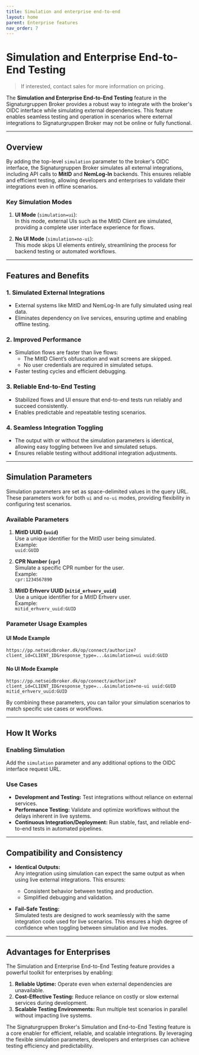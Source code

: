 ```yaml
---
title: Simulation and enterprise end-to-end
layout: home
parent: Enterprise features
nav_order: 7
---
```



# Simulation and Enterprise End-to-End Testing

> If interested, contact sales for more information on pricing.

The **Simulation and Enterprise End-to-End Testing** feature in the Signaturgruppen Broker provides a robust way to integrate with the broker's OIDC interface while simulating external dependencies. This feature enables seamless testing and operation in scenarios where external integrations to Signaturgruppen Broker may not be online or fully functional.

---

## Overview

By adding the top-level `simulation` parameter to the broker's OIDC interface, the Signaturgruppen Broker simulates all external integrations, including API calls to **MitID** and **NemLog-In** backends. This ensures reliable and efficient testing, allowing developers and enterprises to validate their integrations even in offline scenarios.

### Key Simulation Modes

1. **UI Mode** (`simulation=ui`):  
   In this mode, external UIs such as the MitID Client are simulated, providing a complete user interface experience for flows.

2. **No UI Mode** (`simulation=no-ui`):  
   This mode skips UI elements entirely, streamlining the process for backend testing or automated workflows.

---

## Features and Benefits

### 1. **Simulated External Integrations**
   - External systems like MitID and NemLog-In are fully simulated using real data.
   - Eliminates dependency on live services, ensuring uptime and enabling offline testing.

### 2. **Improved Performance**
   - Simulation flows are faster than live flows:
     - The MitID Client’s obfuscation and wait screens are skipped.
     - No user credentials are required in simulated setups.
   - Faster testing cycles and efficient debugging.

### 3. **Reliable End-to-End Testing**
   - Stabilized flows and UI ensure that end-to-end tests run reliably and succeed consistently.
   - Enables predictable and repeatable testing scenarios.

### 4. **Seamless Integration Toggling**
   - The output with or without the simulation parameters is identical, allowing easy toggling between live and simulated setups.
   - Ensures reliable testing without additional integration adjustments.

---

## Simulation Parameters

Simulation parameters are set as space-delimited values in the query URL. These parameters work for both `ui` and `no-ui` modes, providing flexibility in configuring test scenarios. 

### Available Parameters

1. **MitID UUID (`uuid`)**  
   Use a unique identifier for the MitID user being simulated.  
   Example:  
   `uuid:GUID`

2. **CPR Number (`cpr`)**  
   Simulate a specific CPR number for the user.  
   Example:  
   `cpr:1234567890`

3. **MitID Erhverv UUID (`mitid_erhverv_uuid`)**  
   Use a unique identifier for a MitID Erhverv user.  
   Example:  
   `mitid_erhverv_uuid:GUID`

### Parameter Usage Examples

#### UI Mode Example
```plaintext
https://pp.netseidbroker.dk/op/connect/authorize?client_id=CLIENT_ID&response_type=...&simulation=ui uuid:GUID
```

#### No UI Mode Example
```plaintext
https://pp.netseidbroker.dk/op/connect/authorize?client_id=CLIENT_ID&response_type=...&simulation=no-ui uuid:GUID mitid_erhverv_uuid:GUID
```

By combining these parameters, you can tailor your simulation scenarios to match specific use cases or workflows.

---

## How It Works

### Enabling Simulation
Add the `simulation` parameter and any additional options to the OIDC interface request URL.

### Use Cases
- **Development and Testing:** Test integrations without reliance on external services.
- **Performance Testing:** Validate and optimize workflows without the delays inherent in live systems.
- **Continuous Integration/Deployment:** Run stable, fast, and reliable end-to-end tests in automated pipelines.

---

## Compatibility and Consistency

- **Identical Outputs:**  
  Any integration using simulation can expect the same output as when using live external integrations. This ensures:
  - Consistent behavior between testing and production.
  - Simplified debugging and validation.

- **Fail-Safe Testing:**  
  Simulated tests are designed to work seamlessly with the same integration code used for live scenarios. This ensures a high degree of confidence when toggling between simulation and live modes.

---

## Advantages for Enterprises

The Simulation and Enterprise End-to-End Testing feature provides a powerful toolkit for enterprises by enabling:

1. **Reliable Uptime:** Operate even when external dependencies are unavailable.
2. **Cost-Effective Testing:** Reduce reliance on costly or slow external services during development.
3. **Scalable Testing Environments:** Run multiple test scenarios in parallel without impacting live systems.


The Signaturgruppen Broker's Simulation and End-to-End Testing feature is a core enabler for efficient, reliable, and scalable integrations. By leveraging the flexible simulation parameters, developers and enterprises can achieve testing efficiency and predictability.
